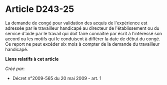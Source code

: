 # Article D243-25

La demande de congé pour validation des acquis de l'expérience est adressée par le travailleur handicapé au directeur de
l'établissement ou du service d'aide par le travail qui doit faire connaître par écrit à l'intéressé son accord ou les motifs
qui le conduisent à différer la date de début du congé. Ce report ne peut excéder six mois à compter de la demande du
travailleur handicapé.

**Liens relatifs à cet article**

_Créé par_:

  - Décret n°2009-565 du 20 mai 2009 - art. 1
